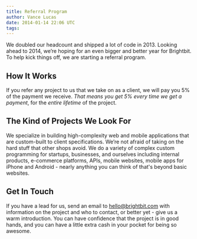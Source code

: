 ```yaml
---
title: Referral Program
author: Vance Lucas
date: 2014-01-14 22:06 UTC
tags:
---
```


We doubled our headcount and shipped a lot of code in 2013. Looking ahead to
2014, we’re hoping for an even bigger and better year for Brightbit. To help
kick things off, we are starting a referral program.

## How It Works
If you refer any project to us that we take on as a client, we will pay you 5%
of the payment we receive. *That means you get 5% every time we get a payment*,
for the *entire lifetime* of the project.

## The Kind of Projects We Look For
We specialize in building high-complexity web and mobile applications that are
custom-built to client specifications. We’re not afraid of taking on the hard
stuff that other shops avoid. We do a variety of complex custom programming for
startups, businesses, and ourselves including internal products, e-commerce
platforms, APIs, mobile websites, mobile apps for iPhone and Android - nearly
anything you can think of that's beyond basic websites.

## Get In Touch
If you have a lead for us, send an email to <a
href="mailto:hello@brightbit.com">hello@brightbit.com</a> with information on
the project and who to contact, or better yet - give us a warm introduction.
You can have confidence that the project is in good hands, and you can have a
little extra cash in your pocket for being so awesome.

